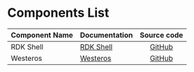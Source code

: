 # Components List

| Component Name | Documentation | Source code |
|:-----|:-----|:-----:|
| RDK Shell | [RDK Shell](../components/rdkshell/) | [GitHub](https://github.com/rdkcentral/RDKShell) |
| Westeros | [Westeros](../components/westeros/) | [GitHub](https://github.com/rdkcentral/RDKShell) |
